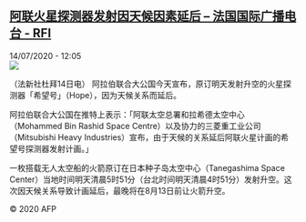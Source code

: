 <!--1594727713000-->
[阿联火星探测器发射因天候因素延后 – 法国国际广播电台 - RFI](http://www.rfi.fr//cn/contenu/20200714-%E9%98%BF%E8%81%94%E7%81%AB%E6%98%9F%E6%8E%A2%E6%B5%8B%E5%99%A8%E5%8F%91%E5%B0%84%E5%9B%A0%E5%A4%A9%E5%80%99%E5%9B%A0%E7%B4%A0%E5%BB%B6%E5%90%8E)
------

<div>14/07/2020 - 12:05</div><img src="https://s.rfi.fr/media/display/1aee75b0-c5c4-11ea-b3d4-005056bf87d6/w:310/p:16x9/int0016b.200714180502.jpg"><div class="t-content__body u-clearfix"><div class="m-interstitial"></div><p>（法新社杜拜14日电）    阿拉伯联合大公国今天宣布，原订明天发射升空的火星探测器「希望号」（Hope），因为天候关系而延后。</p><p>    阿拉伯联合大公国在推特上表示：「阿联太空总署和拉希德太空中心（Mohammed Bin Rashid Space Centre）以及协力的三菱重工业公司（Mitsubishi Heavy Industries）宣布，由于天候的关系延后阿联火星计画的希望号探测器发射计画。」</p><p>    一枚搭载无人太空船的火箭原订在日本种子岛太空中心（Tanegashima Space Center）当地时间明天清晨5时51分（台北时间明天清晨4时51分）发射升空。这次因天候关系导致计画延后，最晚将在8月13日前让火箭升空。</p><p class="t-copyright">© 2020 AFP</p>        </div>
